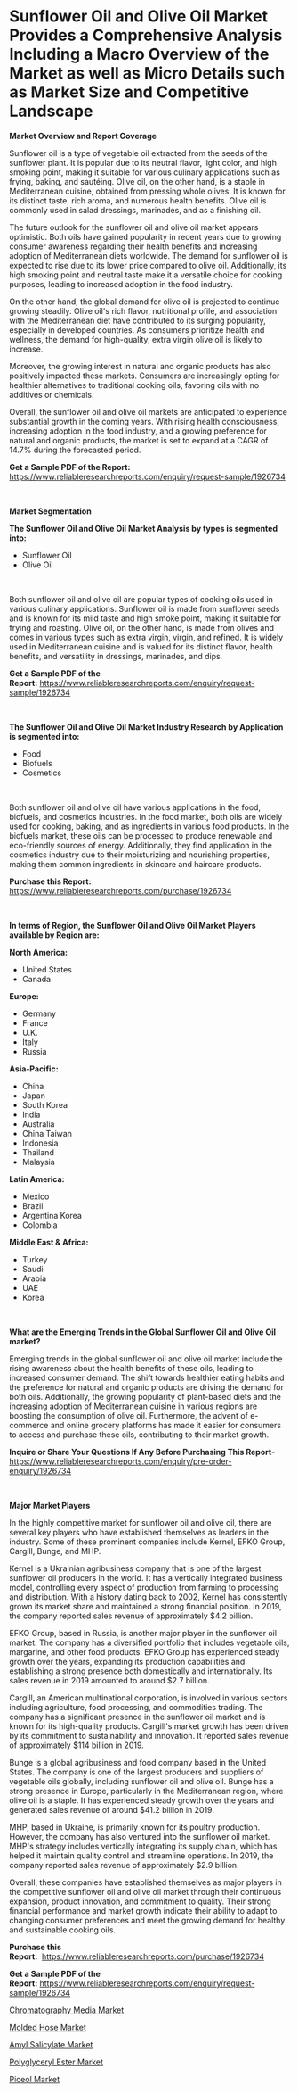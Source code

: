<p><h1>Sunflower Oil and Olive Oil Market Provides a Comprehensive Analysis Including a Macro Overview of the Market as well as Micro Details such as Market Size and Competitive Landscape</h1></p><p><strong>Market Overview and Report Coverage</strong></p>
<p><p>Sunflower oil is a type of vegetable oil extracted from the seeds of the sunflower plant. It is popular due to its neutral flavor, light color, and high smoking point, making it suitable for various culinary applications such as frying, baking, and sautéing. Olive oil, on the other hand, is a staple in Mediterranean cuisine, obtained from pressing whole olives. It is known for its distinct taste, rich aroma, and numerous health benefits. Olive oil is commonly used in salad dressings, marinades, and as a finishing oil.</p><p>The future outlook for the sunflower oil and olive oil market appears optimistic. Both oils have gained popularity in recent years due to growing consumer awareness regarding their health benefits and increasing adoption of Mediterranean diets worldwide. The demand for sunflower oil is expected to rise due to its lower price compared to olive oil. Additionally, its high smoking point and neutral taste make it a versatile choice for cooking purposes, leading to increased adoption in the food industry.</p><p>On the other hand, the global demand for olive oil is projected to continue growing steadily. Olive oil's rich flavor, nutritional profile, and association with the Mediterranean diet have contributed to its surging popularity, especially in developed countries. As consumers prioritize health and wellness, the demand for high-quality, extra virgin olive oil is likely to increase.</p><p>Moreover, the growing interest in natural and organic products has also positively impacted these markets. Consumers are increasingly opting for healthier alternatives to traditional cooking oils, favoring oils with no additives or chemicals.</p><p>Overall, the sunflower oil and olive oil markets are anticipated to experience substantial growth in the coming years. With rising health consciousness, increasing adoption in the food industry, and a growing preference for natural and organic products, the market is set to expand at a CAGR of 14.7% during the forecasted period.</p></p>
<p><strong>Get a Sample PDF of the Report:</strong> <a href="https://www.reliableresearchreports.com/enquiry/request-sample/1926734">https://www.reliableresearchreports.com/enquiry/request-sample/1926734</a></p>
<p>&nbsp;</p>
<p><strong>Market Segmentation</strong></p>
<p><strong>The Sunflower Oil and Olive Oil Market Analysis by types is segmented into:</strong></p>
<p><ul><li>Sunflower Oil</li><li>Olive Oil</li></ul></p>
<p>&nbsp;</p>
<p><p>Both sunflower oil and olive oil are popular types of cooking oils used in various culinary applications. Sunflower oil is made from sunflower seeds and is known for its mild taste and high smoke point, making it suitable for frying and roasting. Olive oil, on the other hand, is made from olives and comes in various types such as extra virgin, virgin, and refined. It is widely used in Mediterranean cuisine and is valued for its distinct flavor, health benefits, and versatility in dressings, marinades, and dips.</p></p>
<p><strong>Get a Sample PDF of the Report:</strong>&nbsp;<a href="https://www.reliableresearchreports.com/enquiry/request-sample/1926734">https://www.reliableresearchreports.com/enquiry/request-sample/1926734</a></p>
<p>&nbsp;</p>
<p><strong>The Sunflower Oil and Olive Oil Market Industry Research by Application is segmented into:</strong></p>
<p><ul><li>Food</li><li>Biofuels</li><li>Cosmetics</li></ul></p>
<p>&nbsp;</p>
<p><p>Both sunflower oil and olive oil have various applications in the food, biofuels, and cosmetics industries. In the food market, both oils are widely used for cooking, baking, and as ingredients in various food products. In the biofuels market, these oils can be processed to produce renewable and eco-friendly sources of energy. Additionally, they find application in the cosmetics industry due to their moisturizing and nourishing properties, making them common ingredients in skincare and haircare products.</p></p>
<p><strong>Purchase this Report:</strong>&nbsp; <a href="https://www.reliableresearchreports.com/purchase/1926734">https://www.reliableresearchreports.com/purchase/1926734</a></p>
<p>&nbsp;</p>
<p><strong>In terms of Region, the Sunflower Oil and Olive Oil Market Players available by Region are:</strong></p>
<p>
    <p> <strong> North America: </strong>
        <ul>
            <li>United States</li>
            <li>Canada</li>
        </ul>
        </p> 
    <p> <strong> Europe: </strong>
        <ul>
            <li>Germany</li>
            <li>France</li>
            <li>U.K.</li>
            <li>Italy</li>
            <li>Russia</li>
        </ul>
        </p> 
    <p> <strong> Asia-Pacific: </strong>
        <ul>
            <li>China</li>
            <li>Japan</li>
            <li>South Korea</li>
            <li>India</li>
            <li>Australia</li>
            <li>China Taiwan</li>
            <li>Indonesia</li>
            <li>Thailand</li>
            <li>Malaysia</li>
        </ul>
        </p> 
    <p> <strong> Latin America: </strong>
        <ul>
            <li>Mexico</li>
            <li>Brazil</li>
            <li>Argentina Korea</li>
            <li>Colombia</li>
        </ul>
        </p> 
    <p> <strong> Middle East & Africa: </strong>
        <ul>
            <li>Turkey</li>
            <li>Saudi</li>
            <li>Arabia</li>
            <li>UAE</li>
            <li>Korea</li>
        </ul>
    </p>
    </p>
<p>&nbsp;</p>
<p><strong>What are the Emerging Trends in the Global Sunflower Oil and Olive Oil market?</strong></p>
<p><p>Emerging trends in the global sunflower oil and olive oil market include the rising awareness about the health benefits of these oils, leading to increased consumer demand. The shift towards healthier eating habits and the preference for natural and organic products are driving the demand for both oils. Additionally, the growing popularity of plant-based diets and the increasing adoption of Mediterranean cuisine in various regions are boosting the consumption of olive oil. Furthermore, the advent of e-commerce and online grocery platforms has made it easier for consumers to access and purchase these oils, contributing to their market growth.</p></p>
<p><strong>Inquire or Share Your Questions If Any Before Purchasing This Report</strong>- <a href="https://www.reliableresearchreports.com/enquiry/pre-order-enquiry/1926734">https://www.reliableresearchreports.com/enquiry/pre-order-enquiry/1926734</a></p>
<p>&nbsp;</p>
<p><strong>Major Market Players</strong></p>
<p><p>In the highly competitive market for sunflower oil and olive oil, there are several key players who have established themselves as leaders in the industry. Some of these prominent companies include Kernel, EFKO Group, Cargill, Bunge, and MHP. </p><p>Kernel is a Ukrainian agribusiness company that is one of the largest sunflower oil producers in the world. It has a vertically integrated business model, controlling every aspect of production from farming to processing and distribution. With a history dating back to 2002, Kernel has consistently grown its market share and maintained a strong financial position. In 2019, the company reported sales revenue of approximately $4.2 billion.</p><p>EFKO Group, based in Russia, is another major player in the sunflower oil market. The company has a diversified portfolio that includes vegetable oils, margarine, and other food products. EFKO Group has experienced steady growth over the years, expanding its production capabilities and establishing a strong presence both domestically and internationally. Its sales revenue in 2019 amounted to around $2.7 billion.</p><p>Cargill, an American multinational corporation, is involved in various sectors including agriculture, food processing, and commodities trading. The company has a significant presence in the sunflower oil market and is known for its high-quality products. Cargill's market growth has been driven by its commitment to sustainability and innovation. It reported sales revenue of approximately $114 billion in 2019.</p><p>Bunge is a global agribusiness and food company based in the United States. The company is one of the largest producers and suppliers of vegetable oils globally, including sunflower oil and olive oil. Bunge has a strong presence in Europe, particularly in the Mediterranean region, where olive oil is a staple. It has experienced steady growth over the years and generated sales revenue of around $41.2 billion in 2019.</p><p>MHP, based in Ukraine, is primarily known for its poultry production. However, the company has also ventured into the sunflower oil market. MHP's strategy includes vertically integrating its supply chain, which has helped it maintain quality control and streamline operations. In 2019, the company reported sales revenue of approximately $2.9 billion.</p><p>Overall, these companies have established themselves as major players in the competitive sunflower oil and olive oil market through their continuous expansion, product innovation, and commitment to quality. Their strong financial performance and market growth indicate their ability to adapt to changing consumer preferences and meet the growing demand for healthy and sustainable cooking oils.</p></p>
<p><strong>Purchase this Report:</strong>&nbsp;&nbsp;<a href="https://www.reliableresearchreports.com/purchase/1926734">https://www.reliableresearchreports.com/purchase/1926734</a></p>
<p></p>
<p><strong>Get a Sample PDF of the Report:</strong>&nbsp;<a href="https://www.reliableresearchreports.com/enquiry/request-sample/1926734">https://www.reliableresearchreports.com/enquiry/request-sample/1926734</a></p>
<p><p><a href="https://medium.com/@cullenblick/chromatography-media-market-report-reveals-the-latest-trends-and-growth-opportunities-of-this-f80ddbc1172a">Chromatography Media Market</a></p><p><a href="https://medium.com/@jenniebrown07/molded-hose-market-report-reveals-the-latest-trends-and-growth-opportunities-of-this-market-98f76a58150e">Molded Hose Market</a></p><p><a href="https://medium.com/@janbogisich/amyl-salicylate-market-size-reveals-the-best-marketing-channels-in-global-industry-464ccd59afd8">Amyl Salicylate Market</a></p><p><a href="https://medium.com/@graycehuels/polyglyceryl-ester-market-outlook-industry-overview-and-forecast-2023-to-2030-22df85d28a2b">Polyglyceryl Ester Market</a></p><p><a href="https://medium.com/@maxinefeest1904/piceol-market-share-evolution-and-market-growth-trends-2023-2030-880a03c1f876">Piceol Market</a></p></p>